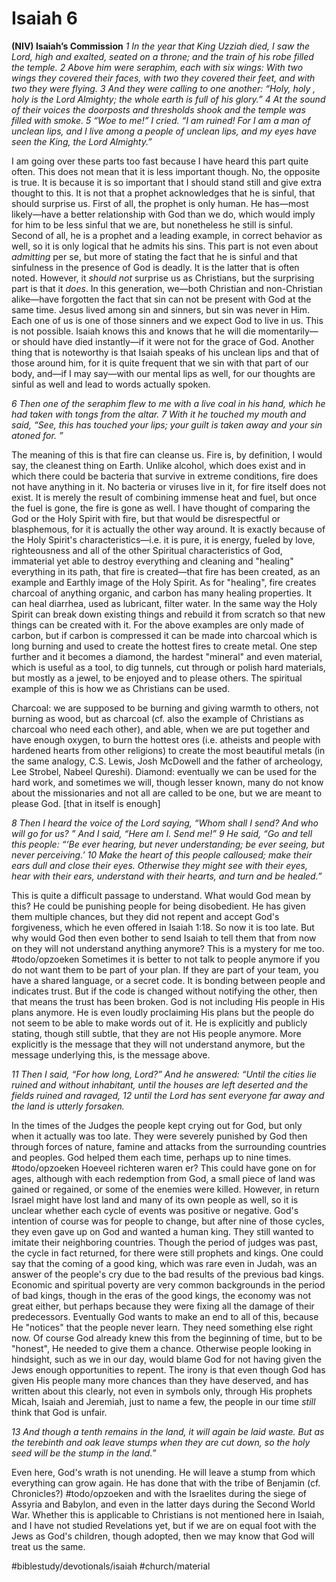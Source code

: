 # Isaiah 6 
**(NIV) Isaiah’s Commission**
*1 In the year that King Uzziah died, I saw the Lord, high and exalted, seated on a throne; and the train of his robe filled the temple. 2 Above him were seraphim, each with six wings: With two wings they covered their faces, with two they covered their feet, and with two they were flying. 3 And they were calling to one another:*
*“Holy, holy , holy is the Lord Almighty;*
*the whole earth is full of his glory.”*
*4 At the sound of their voices the doorposts and thresholds shook and the temple was filled with smoke.*
*5 “Woe to me!” I cried. “I am ruined! For I am a man of unclean lips, and I live among a people of unclean lips, and my eyes have seen the King, the Lord Almighty.”*

I am going over these parts too fast because I have heard this part quite often. This does not mean that it is less important though. No, the opposite is true. It is because it is so important that I should stand still and give extra thought to this. 
It is not that a prophet acknowledges that he is sinful, that should surprise us. First of all, the prophet is only human. He has—most likely—have a better relationship with God than we do, which would imply for him to be less sinful that we are, but nonetheless he still is sinful. Second of all, he is a prophet and a leading example, in correct behavior as well, so it is only logical that he admits his sins. This part is not even about *admitting* per se, but more of stating the fact that he is sinful and that sinfulness in the presence of God is deadly. 
It is the latter that is often noted. However, it *should not* surprise us as Christians, but the surprising part is that it *does*. In this generation, we—both Christian and non-Christian alike—have forgotten the fact that sin can not be present with God at the same time. Jesus lived among sin and sinners, but sin was never in Him. Each one of us is one of those sinners and we expect God to live in us. This is not possible. Isaiah knows this and knows that he will die momentarily—or should have died instantly—if it were not for the grace of God. 
Another thing that is noteworthy is that Isaiah speaks of his unclean lips and that of those around him, for it is quite frequent that we sin with that part of our body, and—if I may say—with our mental lips as well, for our thoughts are sinful as well and lead to words actually spoken. 

*6 Then one of the seraphim flew to me with a live coal in his hand, which he had taken with tongs from the altar. 7 With it he touched my mouth and said, “See, this has touched your lips; your guilt is taken away and your sin atoned for. ”*

The meaning of this is that fire can cleanse us. Fire is, by definition, I would say, the cleanest thing on Earth. Unlike alcohol, which does exist and in which there could be bacteria that survive in extreme conditions, fire does not have anything in it. No bacteria or viruses live in it, for fire itself does not exist. It is merely the result of combining immense heat and fuel, but once the fuel is gone, the fire is gone as well.
I have thought of comparing the God or the Holy Spirit with fire, but that would be disrespectful or blasphemous, for it is actually the other way around. It is exactly because of the Holy Spirit's characteristics—i.e. it is pure, it is energy, fueled by love, righteousness and all of the other Spiritual characteristics of God, immaterial yet able to destroy everything and cleaning and "healing" everything in its path, that fire is created—that fire has been created, as an example and Earthly image of the Holy Spirit. 
As for "healing", fire creates charcoal of anything organic, and carbon has many healing properties. It can heal diarrhea, used as lubricant, filter water. In the same way the Holy Spirit can break down existing things and rebuild it from scratch so that new things can be created with it. For the above examples are only made of carbon, but if carbon is compressed it can be made into charcoal which is long burning and used to create the hottest fires to create metal. One step further and it becomes a diamond, the hardest "mineral" and even material, which is useful as a tool, to dig tunnels, cut through or polish hard materials, but mostly as a jewel, to be enjoyed and to please others. 
The spiritual example of this is how we as Christians can be used. 



Charcoal: we are supposed to be burning and giving warmth to others, not burning as wood, but as charcoal (cf. also the example of Christians as charcoal who need each other), and able, when we are put together and have enough oxygen, to burn the hottest ores (i.e. atheists and people with hardened hearts from other religions) to create the most beautiful metals (in the same analogy, C.S. Lewis, Josh McDowell and the father of archeology, Lee Strobel, Nabeel Qureshi).
Diamond: eventually we can be used for the hard work, and sometimes we will, though lesser known, many do not know about the missionaries and not all are called to be one, but we are meant to please God. [that in itself is enough]

*8 Then I heard the voice of the Lord saying, “Whom shall I send? And who will go for us? ”*
*And I said, “Here am I. Send me!”*
*9 He said, “Go and tell this people:*
*“‘Be ever hearing, but never understanding;*
*be ever seeing, but never perceiving.’*
*10 Make the heart of this people calloused;*
*make their ears dull*
*and close their eyes.*
*Otherwise they might see with their eyes,*
*hear with their ears,*
*understand with their hearts,*
*and turn and be healed.”*

This is quite a difficult passage to understand. What would God mean by this? He could be punishing people for being disobedient. He has given them multiple chances, but they did not repent and accept God's forgiveness, which he even offered in Isaiah 1:18. So now it is too late. 
But why would God then even bother to send Isaiah to tell them that from now on they will not understand anything anymore? This is a mystery for me too.  
#todo/opzoeken 
Sometimes it is better to not talk to people anymore if you do not want them to be part of your plan. If they are part of your team, you have a shared language, or a secret code. It is bonding between people and indicates trust. But if the code is changed without notifying the other, then that means the trust has been broken. 
God is not including His people in His plans anymore. He is even loudly proclaiming His plans but the people do not seem to be able to make words out of it. He is explicitly and publicly stating, though still subtle, that they are not His people anymore. More explicitly is the message that they will not understand anymore, but the message underlying this, is the message above. 

*11 Then I said, “For how long, Lord?”*
*And he answered:*
*“Until the cities lie ruined*
*and without inhabitant,*
*until the houses are left deserted*
*and the fields ruined and ravaged,*
*12 until the Lord has sent everyone far away*
*and the land is utterly forsaken.*

In the times of the Judges the people kept crying out for God, but only when it actually was too late. They were severely punished by God then through forces of nature, famine and attacks from the surrounding countries and peoples. God helped them each time, perhaps up to nine times. 
#todo/opzoeken  Hoeveel richteren waren er? 
This could have gone on for ages, although with each redemption from God, a small piece of land was gained or regained, or some of the enemies were killed. However, in return Israel might have lost land and many of its own people as well, so it is unclear whether each cycle of events was positive or negative. 
God's intention of course was for people to change, but after nine of those cycles, they even gave up on God and wanted a human king. They still wanted to imitate their neighboring countries.
Though the period of judges was past, the cycle in fact returned, for there were still prophets and kings. One could say that the coming of a good king, which was rare even in Judah, was an answer of the people's cry due to the bad results of the previous bad kings. 
Economic and spiritual poverty are very common backgrounds in the period of bad kings, though in the eras of the good kings, the economy was not great either, but perhaps because they were fixing all the damage of their predecessors. 
Eventually God wants to make an end to all of this, because He "notices" that the people never learn. They need something else right now. 
Of course God already knew this from the beginning of time, but to be "honest", He needed to give them a chance. Otherwise people looking in hindsight, such as we in our day, would blame God for not having given the Jews enough opportunities to repent. The irony is that even though God has given His people many more chances than they have deserved, and has written about this clearly, not even in symbols only, through His prophets Micah, Isaiah and Jeremiah, just to name a few, the people in our time *still* think that God is unfair. 

*13 And though a tenth remains in the land,*
*it will again be laid waste.*
*But as the terebinth and oak*
*leave stumps when they are cut down,*
*so the holy seed will be the stump in the land.”*

Even here, God's wrath is not unending. He will leave a stump from which everything can grow again. He has done that with the tribe of Benjamin (cf. Chronicles?) #todo/opzoeken  and with the Israelites during the siege of Assyria and Babylon, and even in the latter days during the Second World War. 
Whether this is applicable to Christians is not mentioned here in Isaiah, and I have not studied Revelations yet, but if we are on equal foot with the Jews as God's children, though adopted, then we may know that God will treat us the same. 

#biblestudy/devotionals/isaiah #church/material